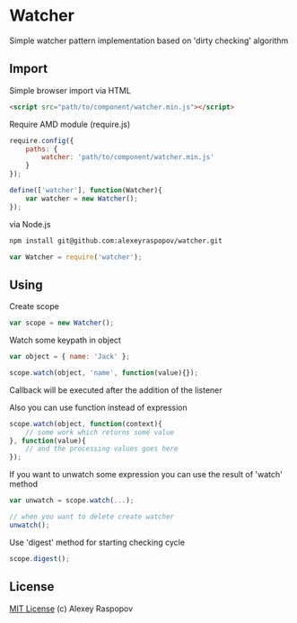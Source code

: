 # Watcher

Simple watcher pattern implementation based on 'dirty checking' algorithm

## Import

Simple browser import via HTML

```HTML
<script src="path/to/component/watcher.min.js"></script>
```

Require AMD module (require.js)

```javascript
require.config({
	paths: {
		watcher: 'path/to/component/watcher.min.js'
	}
});

define(['watcher'], function(Watcher){
	var watcher = new Watcher();
});
```

via Node.js

```bash
npm install git@github.com:alexeyraspopov/watcher.git
```

```javascript
var Watcher = require('watcher');
```

## Using

Create scope

```javascript
var scope = new Watcher();
```

Watch some keypath in object

```javascript
var object = { name: 'Jack' };

scope.watch(object, 'name', function(value){});
```

Callback will be executed after the addition of the listener

Also you can use function instead of expression

```javascript
scope.watch(object, function(context){
	// some work which returns some value
}, function(value){
	// and the processing values goes here
});
```

If you want to unwatch some expression you can use the result of 'watch' method

```javascript
var unwatch = scope.watch(...);

// when you want to delete create watcher
unwatch();
```

Use 'digest' method for starting checking cycle

```javascript
scope.digest();
```

## License

[MIT License](http://en.wikipedia.org/wiki/MIT_License) (c) Alexey Raspopov